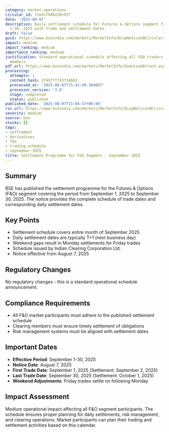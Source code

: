 ```yaml
---
category: market-operations
circular_id: 71e3cf988226c92f
date: '2025-08-07'
description: Daily settlement schedule for Futures & Options segment from September
  1-30, 2025 with trade and settlement dates.
draft: false
guid: https://www.bseindia.com/markets/MarketInfo/DispNoticesNCirculars.aspx?Noticeid={B0ECFAB7-29D3-4C92-AA70-8F62D9A0ADAA}&noticeno=20250807-19&dt=08/07/2025&icount=19&totcount=68&flag=0
impact: medium
impact_ranking: medium
importance_ranking: medium
justification: Standard operational schedule affecting all F&O traders and clearing
  members
pdf_url: https://www.bseindia.com/markets/MarketInfo/DownloadAttach.aspx?id=20250807-19&attachedId=
processing:
  attempts: 1
  content_hash: 2f45f7f743734bb3
  processed_at: '2025-08-07T15:41:49.304687'
  processor_version: '2.0'
  stage: completed
  status: published
published_date: '2025-08-07T11:04:57+00:00'
rss_url: https://www.bseindia.com/markets/MarketInfo/DispNoticesNCirculars.aspx?Noticeid={B0ECFAB7-29D3-4C92-AA70-8F62D9A0ADAA}&noticeno=20250807-19&dt=08/07/2025&icount=19&totcount=68&flag=0
severity: medium
source: bse
stocks: []
tags:
- settlement
- derivatives
- f&o
- trading-schedule
- september-2025
title: Settlement Programme for F&O Segment - September 2025
---
```


## Summary

BSE has published the settlement programme for the Futures & Options (F&O) segment covering the period from September 1, 2025 to September 30, 2025. The notice provides the complete schedule of trade dates and corresponding daily settlement dates.

## Key Points

- Settlement schedule covers entire month of September 2025
- Daily settlement dates are typically T+1 (next business day)
- Weekend gaps result in Monday settlements for Friday trades
- Schedule issued by Indian Clearing Corporation Ltd.
- Notice effective from August 7, 2025

## Regulatory Changes

No regulatory changes - this is a standard operational schedule announcement.

## Compliance Requirements

- All F&O market participants must adhere to the published settlement schedule
- Clearing members must ensure timely settlement of obligations
- Risk management systems must be aligned with settlement dates

## Important Dates

- **Effective Period**: September 1-30, 2025
- **Notice Date**: August 7, 2025
- **First Trade Date**: September 1, 2025 (Settlement: September 2, 2025)
- **Last Trade Date**: September 30, 2025 (Settlement: October 1, 2025)
- **Weekend Adjustments**: Friday trades settle on following Monday

## Impact Assessment

Medium operational impact affecting all F&O segment participants. The schedule ensures proper planning for daily settlements, risk management, and clearing operations. Market participants can plan their trading and settlement activities based on this calendar.